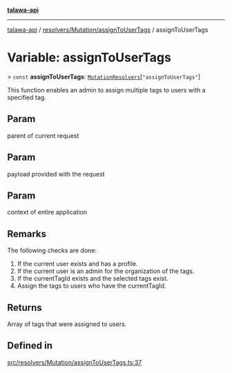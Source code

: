 [**talawa-api**](../../../../README.md)

***

[talawa-api](../../../../modules.md) / [resolvers/Mutation/assignToUserTags](../README.md) / assignToUserTags

# Variable: assignToUserTags

\> `const` **assignToUserTags**: [`MutationResolvers`](../../../../types/generatedGraphQLTypes/type-aliases/MutationResolvers.md)\[`"assignToUserTags"`\]

This function enables an admin to assign multiple tags to users with a specified tag.

## Param

parent of current request

## Param

payload provided with the request

## Param

context of entire application

## Remarks

The following checks are done:
1. If the current user exists and has a profile.
2. If the current user is an admin for the organization of the tags.
3. If the currentTagId exists and the selected tags exist.
4. Assign the tags to users who have the currentTagId.

## Returns

Array of tags that were assigned to users.

## Defined in

[src/resolvers/Mutation/assignToUserTags.ts:37](https://github.com/PalisadoesFoundation/talawa-api/blob/039b0f127fb8caa46d57186ab4b3bb27fe150903/src/resolvers/Mutation/assignToUserTags.ts#L37)
